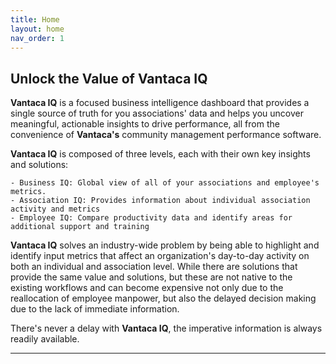 ```yaml
---
title: Home
layout: home
nav_order: 1
---
```


## Unlock the Value of Vantaca IQ

**Vantaca IQ** is a focused business intelligence dashboard that provides a single source of truth for you associations' data and helps you uncover meaningful, actionable insights to drive performance, all from the convenience of **Vantaca's** community management performance software.

**Vantaca IQ** is composed of three levels, each with their own key insights and solutions:

	- Business IQ: Global view of all of your associations and employee's metrics.
	- Association IQ: Provides information about individual association activity and metrics
	- Employee IQ: Compare productivity data and identify areas for additional support and training


**Vantaca IQ** solves an industry-wide problem by being able to highlight and identify input metrics that affect an organization's day-to-day activity on both an individual and association level. While there are solutions that provide the same value and solutions, but these are not native to the existing workflows and can become expensive not only due to the reallocation of employee manpower, but also the delayed decision making due to the lack of immediate information.

There's never a delay with **Vantaca IQ**, the imperative information is always readily available.

----

[^1]: [It can take up to 10 minutes for changes to your site to publish after you push the changes to GitHub](https://docs.github.com/en/pages/setting-up-a-github-pages-site-with-jekyll/creating-a-github-pages-site-with-jekyll#creating-your-site).

[Just the Docs]: https://just-the-docs.github.io/just-the-docs/
[GitHub Pages]: https://docs.github.com/en/pages
[README]: https://github.com/just-the-docs/just-the-docs-template/blob/main/README.md
[Jekyll]: https://jekyllrb.com
[GitHub Pages / Actions workflow]: https://github.blog/changelog/2022-07-27-github-pages-custom-github-actions-workflows-beta/
[use this template]: https://github.com/just-the-docs/just-the-docs-template/generate
